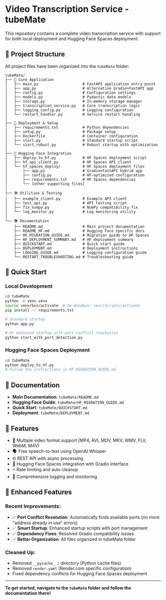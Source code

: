 # Video Transcription Service - tubeMate

This repository contains a complete video transcription service with support for both local deployment and Hugging Face Spaces deployment.

## 📁 Project Structure

All project files have been organized into the `tubeMate` folder:

```
tubeMate/
├── 📱 Core Application
│   ├── main.py                    # FastAPI application entry point
│   ├── app.py                     # Alternative Gradio+FastAPI app
│   ├── config.py                  # Configuration settings
│   ├── models.py                  # Pydantic data models
│   ├── storage.py                 # In-memory storage manager
│   ├── transcription_service.py   # Core transcription logic
│   ├── logging_config.py          # Logging configuration
│   └── restart_handler.py         # Service restart handling
│
├── 🚀 Deployment & Setup
│   ├── requirements.txt           # Python dependencies
│   ├── setup.py                   # Package setup
│   ├── Dockerfile                 # Container configuration
│   ├── start.py                   # Standard startup script
│   └── start_robust.py            # Robust startup with optimization
│
├── 🤗 Hugging Face Integration
│   ├── deploy_to_hf.py            # HF Spaces deployment script
│   ├── hf_api_client.py           # HF Spaces API client
│   └── hf_spaces_deploy/          # HF Spaces deployment files
│       ├── app.py                 # Gradio+FastAPI hybrid app
│       ├── config.py              # HF-optimized configuration
│       ├── requirements.txt       # HF Spaces dependencies
│       └── [other supporting files]
│
├── 🛠️ Utilities & Testing
│   ├── example_client.py          # Example API client
│   ├── test_api.py                # API testing script
│   ├── fix_numpy.py               # NumPy compatibility fix
│   └── log_monitor.py             # Log monitoring utility
│
└── 📚 Documentation
    ├── README.md                  # Main project documentation
    ├── README_HF.md               # Hugging Face specific docs
    ├── HF_MIGRATION_GUIDE.md      # Migration guide to HF Spaces
    ├── HF_DEPLOYMENT_SUMMARY.md   # HF deployment summary
    ├── QUICKSTART.md              # Quick start guide
    ├── DEPLOYMENT.md              # Deployment instructions
    ├── LOGGING_GUIDE.md           # Logging configuration guide
    └── RESTART_TROUBLESHOOTING.md # Troubleshooting guide
```

## 🚀 Quick Start

### Local Development
```bash
cd tubeMate
python -m venv venv
source venv/bin/activate  # On Windows: venv\Scripts\activate
pip install -r requirements.txt

# Standard startup
python app.py

# Or enhanced startup with port conflict resolution
python start_with_port_detection.py
```

### Hugging Face Spaces Deployment
```bash
cd tubeMate
python deploy_to_hf.py
# Follow the instructions in HF_MIGRATION_GUIDE.md
```

## 📖 Documentation

- **Main Documentation**: `tubeMate/README.md`
- **Hugging Face Guide**: `tubeMate/HF_MIGRATION_GUIDE.md`
- **Quick Start**: `tubeMate/QUICKSTART.md`
- **Deployment**: `tubeMate/DEPLOYMENT.md`

## 🎯 Features

- 🎥 Multiple video format support (MP4, AVI, MOV, MKV, WMV, FLV, WebM, M4V)
- 🗣️ Free speech-to-text using OpenAI Whisper
- 🌐 REST API with async processing
- 🤗 Hugging Face Spaces integration with Gradio interface
- ⚡ Rate limiting and auto cleanup
- 📝 Comprehensive logging and monitoring

## 🔧 Enhanced Features

### **Recent Improvements:**
- ✅ **Port Conflict Resolution**: Automatically finds available ports (no more "address already in use" errors)
- ✅ **Smart Startup**: Enhanced startup scripts with port management
- ✅ **Dependency Fixes**: Resolved Gradio compatibility issues
- ✅ **Better Organization**: All files organized in tubeMate folder

### **Cleaned Up:**
- Removed `__pycache__/` directory (Python cache files)
- Removed `render.yaml` (Render.com specific configuration)
- Fixed dependency conflicts for Hugging Face Spaces deployment

---

**To get started, navigate to the `tubeMate` folder and follow the documentation there!**
